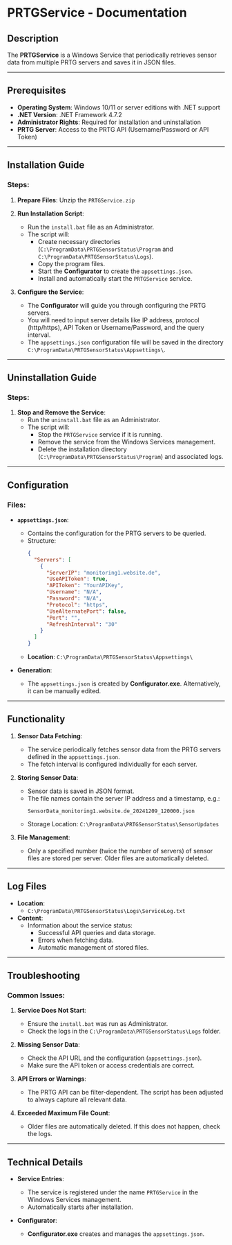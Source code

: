 # PRTGService - Documentation

## Description
The **PRTGService** is a Windows Service that periodically retrieves sensor data from multiple PRTG servers and saves it in JSON files.

---

## Prerequisites
- **Operating System**: Windows 10/11 or server editions with .NET support
- **.NET Version**: .NET Framework 4.7.2
- **Administrator Rights**: Required for installation and uninstallation
- **PRTG Server**: Access to the PRTG API (Username/Password or API Token)

---

## Installation Guide
### Steps:
1. **Prepare Files**:
   Unzip the `PRTGService.zip`

2. **Run Installation Script**:
   - Run the `install.bat` file as an Administrator.
   - The script will:
     - Create necessary directories (`C:\ProgramData\PRTGSensorStatus\Program` and `C:\ProgramData\PRTGSensorStatus\Logs`).
     - Copy the program files.
     - Start the **Configurator** to create the `appsettings.json`.
     - Install and automatically start the `PRTGService` service.

3. **Configure the Service**:
   - The **Configurator** will guide you through configuring the PRTG servers.
   - You will need to input server details like IP address, protocol (http/https), API Token or Username/Password, and the query interval.
   - The `appsettings.json` configuration file will be saved in the directory `C:\ProgramData\PRTGSensorStatus\Appsettings\`.

---

## Uninstallation Guide
### Steps:
1. **Stop and Remove the Service**:
   - Run the `uninstall.bat` file as an Administrator.
   - The script will:
     - Stop the `PRTGService` service if it is running.
     - Remove the service from the Windows Services management.
     - Delete the installation directory (`C:\ProgramData\PRTGSensorStatus\Program`) and associated logs.

---

## Configuration
### Files:
- **`appsettings.json`**:  
  - Contains the configuration for the PRTG servers to be queried.
  - Structure:
    ```json
    {
      "Servers": [
        {
          "ServerIP": "monitoring1.website.de",
          "UseAPIToken": true,
          "APIToken": "YourAPIKey",
          "Username": "N/A",
          "Password": "N/A",
          "Protocol": "https",
          "UseAlternatePort": false,
          "Port": "",
          "RefreshInterval": "30"
        }
      ]
    }
    ```
  - **Location**: `C:\ProgramData\PRTGSensorStatus\Appsettings\`

- **Generation**:
  - The `appsettings.json` is created by **Configurator.exe**. Alternatively, it can be manually edited.

---

## Functionality
1. **Sensor Data Fetching**:
   - The service periodically fetches sensor data from the PRTG servers defined in the `appsettings.json`.
   - The fetch interval is configured individually for each server.

2. **Storing Sensor Data**:
   - Sensor data is saved in JSON format.
   - The file names contain the server IP address and a timestamp, e.g.:
     ```
     SensorData_monitoring1.website.de_20241209_120000.json
     ```
   - Storage Location: `C:\ProgramData\PRTGSensorStatus\SensorUpdates`

3. **File Management**:
   - Only a specified number (twice the number of servers) of sensor files are stored per server. Older files are automatically deleted.

---

## Log Files
- **Location**:
  - `C:\ProgramData\PRTGSensorStatus\Logs\ServiceLog.txt`
- **Content**:
  - Information about the service status:
    - Successful API queries and data storage.
    - Errors when fetching data.
    - Automatic management of stored files.

---

## Troubleshooting
### Common Issues:
1. **Service Does Not Start**:  
   - Ensure the `install.bat` was run as Administrator.
   - Check the logs in the `C:\ProgramData\PRTGSensorStatus\Logs` folder.

2. **Missing Sensor Data**:  
   - Check the API URL and the configuration (`appsettings.json`).
   - Make sure the API token or access credentials are correct.

3. **API Errors or Warnings**:  
   - The PRTG API can be filter-dependent. The script has been adjusted to always capture all relevant data.

4. **Exceeded Maximum File Count**:  
   - Older files are automatically deleted. If this does not happen, check the logs.

---

## Technical Details
- **Service Entries**:
  - The service is registered under the name `PRTGService` in the Windows Services management.
  - Automatically starts after installation.

- **Configurator**:
  - **Configurator.exe** creates and manages the `appsettings.json`.
